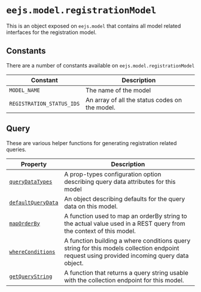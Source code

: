 # `eejs.model.registrationModel`

This is an object exposed on `eejs.model` that contains all model related interfaces for the registration model.

## Constants

There are a number of constants available on `eejs.model.registrationModel`

| Constant                 | Description                                                               |
| -------------------------| ------------------------------------------------------------------------- |
| `MODEL_NAME`             | The name of the model                                                     |
| `REGISTRATION_STATUS_IDS`| An array of all the status codes on the model.                            |

## Query

These are various helper functions for generating registration related queries.

| Property                                                                        |  Description                                                                                                                                |
| --------------------------------------------------------------------------------| ------------------------------------------------------------------------------------------------------------------------------------------- |
| [`queryDataTypes`](./query.md#eejsmodelregistrationmodelquerydatatypes)             |  A prop-types configuration option describing query data attributes for this model                                                          |
| [`defaultQueryData`](./query.md#eejsmodelregistrationmodeldefaultquerydata)         |  An object describing defaults for the query data on this model.                                                                            |
| [`mapOrderBy`](./query.md#eejsmodelregistrationmodelmaporderby-orderby-)            |  A function used to map an orderBy string to the actual value used in a REST query from the context of this model.                          |
| [`whereConditions`](./query.md#eejsmodelregistrationmodelwhereconditions-querydata-)|  A function building a where conditions query string for this models collection endpoint request using provided incoming query data object. |
| [`getQueryString`](./query.md#eejsmodelregistrationmodelgetquerystring-querydata---)|  A function that returns a query string usable with the collection endpoint for this model.                                                 |
